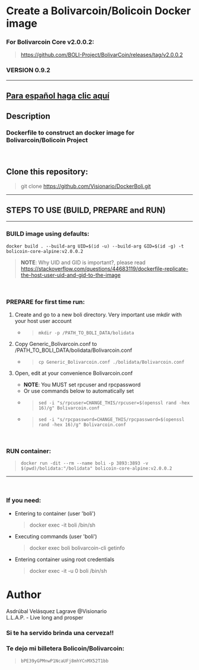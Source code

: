 # Create a Bolivarcoin/Bolicoin Docker image   
### For Bolivarcoin Core v2.0.0.2:
> https://github.com/BOLI-Project/BolivarCoin/releases/tag/v2.0.0.2    
 
### VERSION 0.9.2   
---   
## [Para español haga clic aquí](./README-es.md)

## Description  
### Dockerfile to construct an docker image for Bolivarcoin/Bolicoin Project    
<br />   

## Clone this repository:
> git clone https://github.com/Visionario/DockerBoli.git   
---

## **STEPS TO USE (BUILD, PREPARE and RUN)**  
---   
### **BUILD** image using defaults:   
```
docker build . --build-arg UID=$(id -u) --build-arg GID=$(id -g) -t bolicoin-core-alpine:v2.0.0.2
```   
> **NOTE**: Why UID and GID is important?, please read https://stackoverflow.com/questions/44683119/dockerfile-replicate-the-host-user-uid-and-gid-to-the-image    
<br />   

### **PREPARE** for first time run:   
1) Create and go to a new boli directory. Very important use mkdir with your host user account  
   * > ```mkdir -p /PATH_TO_BOLI_DATA/bolidata```    

2) Copy Generic_Bolivarcoin.conf to /PATH_TO_BOLI_DATA/bolidata/Bolivarcoin.conf  
    * > ```cp Generic_Bolivarcoin.conf ./bolidata/Bolivarcoin.conf```   

3) Open, edit at your convenience Bolivarcoin.conf
    * **NOTE**: You MUST set rpcuser and rpcpassword 
    * Or use commands below to automatically set
    * > ```sed -i "s/rpcuser=CHANGE_THIS/rpcuser=$(openssl rand -hex 16)/g" Bolivarcoin.conf```  
    * > ```sed -i "s/rpcpassword=CHANGE_THIS/rpcpassword=$(openssl rand -hex 16)/g" Bolivarcoin.conf```   
<br />   

### **RUN** container:   
> ```docker run -dit --rm --name boli -p 3893:3893 -v $(pwd)/bolidata:"/bolidata" bolicoin-core-alpine:v2.0.0.2```   
---   
<br />   

### If you need:   
* Entering to container (user 'boli')   
   > docker exec -it boli /bin/sh   

 * Executing commands (user 'boli')    
   > docker exec boli bolivarcoin-cli getinfo    

 * Entering container using root credentials   
   > docker exec -it -u 0 boli /bin/sh  





# Author   
Asdrúbal Velásquez Lagrave @Visionario   
L.L.A.P. - Live long and prosper   

### Si te ha servido brinda una cerveza!!   
### Te dejo mi billetera Bolicoin/Bolivarcoin:   
> ```bPE39yGPMnwP1NcaUFj8mhYCnMX52T1bb```   
